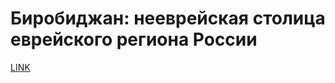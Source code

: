 # Биробиджан: нееврейская столица еврейского региона России



[LINK](https://varlamov.ru/4111035.html)